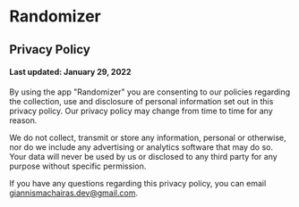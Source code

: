 # Randomizer
## Privacy Policy

#### Last updated: January 29, 2022

By using the app "Randomizer" you are consenting to our policies regarding the collection, use and disclosure of personal information set out in this privacy policy. Our privacy policy may change from time to time for any reason.

We do not collect, transmit or store any information, personal or otherwise, nor do we include any advertising or analytics software that may do so. Your data will never be used by us or disclosed to any third party for any purpose without specific permission.

If you have any questions regarding this privacy policy, you can email <giannismachairas.dev@gmail.com>.
